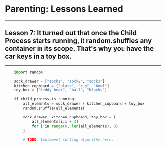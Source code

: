 # Parenting: Lessons Learned

---

## Lesson 7: It turned out that once the Child Process starts running, it random.shuffles any container in its scope. That's why you have the car keys in a toy box.

---

```python
    import random

    sock_drawer = ["sock1", "sock2", "sock3"]
    kitchen_cupboard = ["plate", "cup", "bowl"]
    toy_box = ["teddy bear", "ball", "blocks"]

    if child_process.is_running:
        all_elements = sock_drawer + kitchen_cupboard + toy_box
        random.shuffle(all_elements)

        sock_drawer, kitchen_cupboard, toy_box = [
            all_elements[i:i + 3]
            for i in range(0, len(all_elements), 3)
        ]

        # TODO: Implement sorting algorithm here. 
```